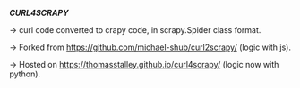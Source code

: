 _**CURL4SCRAPY**_

&rarr; curl code converted to crapy code, in scrapy.Spider class format.

&rarr; Forked from https://github.com/michael-shub/curl2scrapy/ (logic with js).

&rarr; Hosted on https://thomasstalley.github.io/curl4scrapy/ (logic now with python).